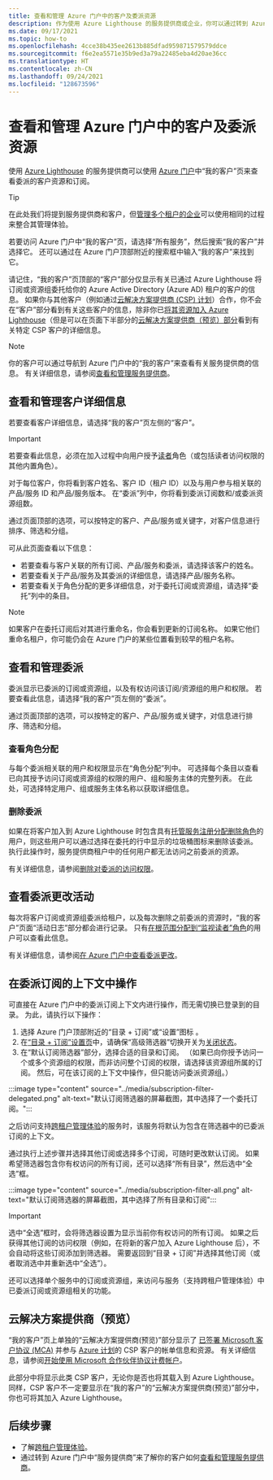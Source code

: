 ```yaml
---
title: 查看和管理 Azure 门户中的客户及委派资源
description: 作为使用 Azure Lighthouse 的服务提供商或企业，你可以通过转到 Azure 门户中的“我的客户”，查看所有委派的资源和订阅。
ms.date: 09/17/2021
ms.topic: how-to
ms.openlocfilehash: 4cce38b435ee2613b885dfad959871579579ddce
ms.sourcegitcommit: f6e2ea5571e35b9ed3a79a22485eba4d20ae36cc
ms.translationtype: HT
ms.contentlocale: zh-CN
ms.lasthandoff: 09/24/2021
ms.locfileid: "128673596"
---
```

# <a name="view-and-manage-customers-and-delegated-resources-in-the-azure-portal"></a>查看和管理 Azure 门户中的客户及委派资源

使用 [Azure Lighthouse](../overview.md) 的服务提供商可以使用 [Azure 门户](https://portal.azure.com)中“我的客户”页来查看委派的客户资源和订阅。

> [!TIP]
> 在此处我们将提到服务提供商和客户，但[管理多个租户的企业](../concepts/enterprise.md)可以使用相同的过程来整合其管理体验。

若要访问 Azure 门户中“我的客户”页，请选择“所有服务”，然后搜索“我的客户”并选择它。 还可以通过在 Azure 门户顶部附近的搜索框中输入“我的客户”来找到它。

请记住，“我的客户”页顶部的“客户”部分仅显示有关已通过 Azure Lighthouse 将订阅或资源组委托给你的 Azure Active Directory (Azure AD) 租户的客户的信息。  如果你与其他客户（例如通过[云解决方案提供商 (CSP) 计划](/partner-center/csp-overview)）合作，你不会在“客户”部分看到有关这些客户的信息，除非你已[将其资源加入 Azure Lighthouse](onboard-customer.md)（但是可以在页面下半部分的[云解决方案提供商（预览）部分](#cloud-solution-provider-preview)看到有关特定 CSP 客户的详细信息。

> [!NOTE]
> 你的客户可以通过导航到 Azure 门户中的“我的客户”来查看有关服务提供商的信息。 有关详细信息，请参阅[查看和管理服务提供商](view-manage-service-providers.md)。

## <a name="view-and-manage-customer-details"></a>查看和管理客户详细信息

若要查看客户详细信息，请选择“我的客户”页左侧的“客户”。

> [!IMPORTANT]
> 若要查看此信息，必须在加入过程中向用户授予[读者](../../role-based-access-control/built-in-roles.md#reader)角色（或包括读者访问权限的其他内置角色）。

对于每位客户，你将看到客户姓名、客户 ID（租户 ID）以及与用户参与相关联的产品/服务 ID 和产品/服务版本。  在“委派”列中，你将看到委派订阅数和/或委派资源组数。

通过页面顶部的选项，可以按特定的客户、产品/服务或关键字，对客户信息进行排序、筛选和分组。

可从此页面查看以下信息：

- 若要查看与客户关联的所有订阅、产品/服务和委派，请选择该客户的姓名。
- 若要查看关于产品/服务及其委派的详细信息，请选择产品/服务名称。
- 若要查看关于角色分配的更多详细信息，对于委托订阅或资源组，请选择“委托”列中的条目。

> [!NOTE]
> 如果客户在委托订阅后对其进行重命名，你会看到更新的订阅名称。 如果它他们重命名租户，你可能仍会在 Azure 门户的某些位置看到较早的租户名称。

## <a name="view-and-manage-delegations"></a>查看和管理委派

委派显示已委派的订阅或资源组，以及有权访问该订阅/资源组的用户和权限。 若要查看此信息，请选择“我的客户”页左侧的“委派”。

通过页面顶部的选项，可以按特定的客户、产品/服务或关键字，对信息进行排序、筛选和分组。

### <a name="view-role-assignments"></a>查看角色分配

与每个委派相关联的用户和权限显示在“角色分配”列中。 可选择每个条目以查看已向其授予访问订阅或资源组的权限的用户、组和服务主体的完整列表。 在此处，可选择特定用户、组或服务主体名称以获取详细信息。

### <a name="remove-delegations"></a>删除委派

如果在将客户加入到 Azure Lighthouse 时包含具有[托管服务注册分配删除角色](../../role-based-access-control/built-in-roles.md#managed-services-registration-assignment-delete-role)的用户，则这些用户可以通过选择在委托的行中显示的垃圾桶图标来删除该委派。 执行此操作时，服务提供商租户中的任何用户都无法访问之前委派的资源。

有关详细信息，请参阅[删除对委派的访问权限](remove-delegation.md)。

## <a name="view-delegation-change-activity"></a>查看委派更改活动

每次将客户订阅或资源组委派给租户，以及每次删除之前委派的资源时，“我的客户”页面“活动日志”部分都会进行记录。  只有[在根范围分配到“监视读者”角色](monitor-delegation-changes.md)的用户可以查看此信息。

有关详细信息，请参阅[在 Azure 门户中查看委派更改](monitor-delegation-changes.md#view-delegation-changes-in-the-azure-portal)。

## <a name="work-in-the-context-of-a-delegated-subscription"></a>在委派订阅的上下文中操作

可直接在 Azure 门户中的委派订阅上下文内进行操作，而无需切换已登录到的目录。 为此，请执行以下操作：

1. 选择 Azure 门户顶部附近的“目录 + 订阅”或“设置”图标 。
1. 在[“目录 + 订阅”设置页](../../azure-portal/set-preferences.md#directories--subscriptions)中，请确保“高级筛选器”切换开关为[关闭状态](../../azure-portal/set-preferences.md#subscription-filters)。
1. 在“默认订阅筛选器”部分，选择合适的目录和订阅。 （如果已向你授予访问一个或多个资源组的权限，而非访问整个订阅的权限，请选择该资源组所属的订阅。 然后，可在该订阅的上下文中操作，但只能访问委派资源组。）

:::image type="content" source="../media/subscription-filter-delegated.png" alt-text="默认订阅筛选器的屏幕截图，其中选择了一个委托订阅。":::

之后访问支持[跨租户管理体验](../concepts/cross-tenant-management-experience.md)的服务时，该服务将默认为包含在筛选器中的已委派订阅的上下文。

通过执行上述步骤并选择其他订阅或选择多个订阅，可随时更改默认订阅。 如果希望筛选器包含你有权访问的所有订阅，还可以选择“所有目录”，然后选中“全选”框。

:::image type="content" source="../media/subscription-filter-all.png" alt-text="默认订阅筛选器的屏幕截图，其中选择了所有目录和订阅":::

> [!IMPORTANT]
> 选中“全选”框时，会将筛选器设置为显示当前你有权访问的所有订阅。 如果之后获得其他订阅的访问权限（例如，在将新的客户加入 Azure Lighthouse 后），不会自动将这些订阅添加到筛选器。 需要返回到“目录 + 订阅”并选择其他订阅（或者取消选中并重新选中“全选”）。

还可以选择单个服务中的订阅或资源组，来访问与服务（支持跨租户管理体验）中已委派订阅或资源组相关的功能。

## <a name="cloud-solution-provider-preview"></a>云解决方案提供商（预览）

“我的客户”页上单独的“云解决方案提供商(预览)”部分显示了 [已签署 Microsoft 客户协议 (MCA)](/partner-center/confirm-customer-agreement) 并参与 [Azure 计划](/partner-center/azure-plan-get-started)的 CSP 客户的帐单信息和资源。 有关详细信息，请参阅[开始使用 Microsoft 合作伙伴协议计费帐户](../../cost-management-billing/understand/mpa-overview.md)。

此部分中将显示此类 CSP 客户，无论你是否也将其载入到 Azure Lighthouse。 同样，CSP 客户不一定要显示在“我的客户”的“云解决方案提供商(预览)”部分中，你也可将其加入 Azure Lighthouse。 

## <a name="next-steps"></a>后续步骤

- 了解[跨租户管理体验](../concepts/cross-tenant-management-experience.md)。
- 通过转到 Azure 门户中“服务提供商”来了解你的客户如何[查看和管理服务提供商](view-manage-service-providers.md)。
